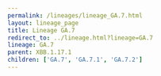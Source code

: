 ```yaml
---
permalink: /lineages/lineage_GA.7.html
layout: lineage_page
title: Lineage GA.7
redirect_to: ../lineage.html?lineage=GA.7
lineage: GA.7
parent: XBB.1.17.1
children: ['GA.7', 'GA.7.1', 'GA.7.2']
---
```

